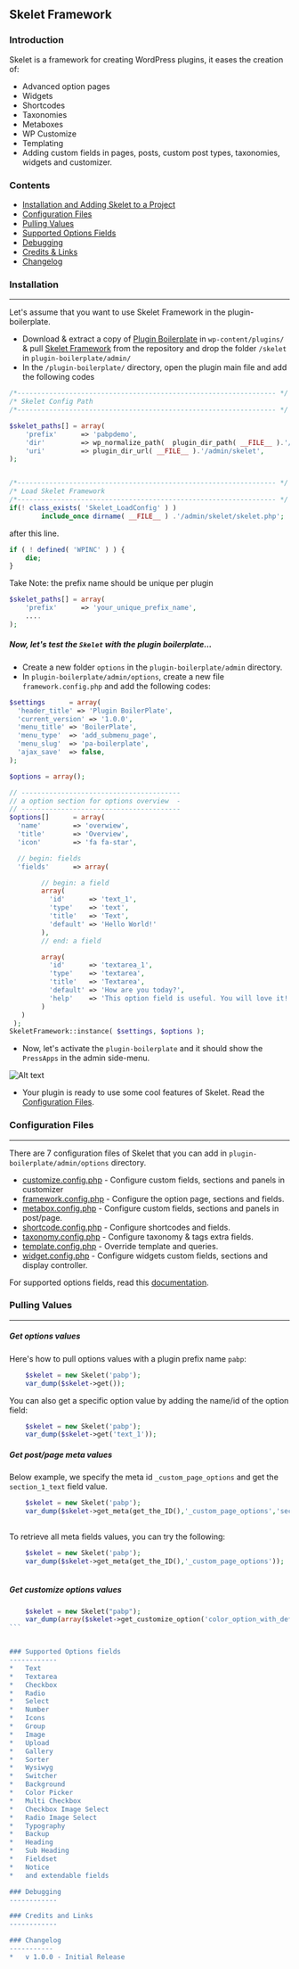 ## Skelet Framework

### Introduction

Skelet is a framework for creating WordPress plugins, it eases the creation of:

* Advanced option pages
* Widgets
* Shortcodes
* Taxonomies
* Metaboxes
* WP Customize
* Templating
* Adding custom fields in pages, posts, custom post types, taxonomies, widgets and customizer.

### Contents

* [Installation and Adding Skelet to a Project](#installation)
* [Configuration Files](#configuration-files)
* [Pulling Values](#pulling-values)
* [Supported Options Fields](#supported-options-fields)
* [Debugging](#debugging)
* [Credits & Links](#credits-and-links)
* [Changelog](#changelog)

### Installation
------------

Let's assume that you want to use Skelet Framework in the plugin-boilerplate.

* Download & extract a copy of [Plugin Boilerplate](http://wppb.me) in `wp-content/plugins/` & pull [Skelet Framework](https://github.com/pressapps/skelet) from the repository and drop the folder `/skelet` in `plugin-boilerplate/admin/`
* In the `/plugin-boilerplate/` directory, open the plugin main file and add the following codes
```PHP
/*----------------------------------------------------------------- */
/* Skelet Config Path
/*----------------------------------------------------------------- */

$skelet_paths[] = array(
	'prefix'	  => 'pabpdemo',
	'dir'		  => wp_normalize_path(  plugin_dir_path( __FILE__ ).'/admin/' ),
	'uri' 		  => plugin_dir_url( __FILE__ ).'/admin/skelet',
);


/*----------------------------------------------------------------- */
/* Load Skelet Framework
/*----------------------------------------------------------------- */
if(! class_exists( 'Skelet_LoadConfig' ) ) 
		include_once dirname( __FILE__ ) .'/admin/skelet/skelet.php';
```

 after this line.
```PHP 
if ( ! defined( 'WPINC' ) ) {
	die;
}
```

Take Note: the prefix name should be unique per plugin
```PHP
$skelet_paths[] = array(
	'prefix'	  => 'your_unique_prefix_name',
	....
);
```
##### Now, let's test the `Skelet` with the plugin boilerplate...
* Create a new folder `options` in the `plugin-boilerplate/admin` directory.
* In `plugin-boilerplate/admin/options`, create a new file `framework.config.php` and add the following codes:
```PHP
$settings      = array(
  'header_title' => 'Plugin BoilerPlate',
  'current_version' => '1.0.0',
  'menu_title' => 'BoilerPlate',
  'menu_type'  => 'add_submenu_page',
  'menu_slug'  => 'pa-boilerplate',
  'ajax_save'  => false,
);

$options = array();

// ----------------------------------------
// a option section for options overview  -
// ----------------------------------------
$options[]      = array(
  'name'        => 'overwiew',
  'title'       => 'Overview',
  'icon'        => 'fa fa-star',

  // begin: fields
  'fields'      => array(

	    // begin: a field
	    array(
	      'id'      => 'text_1',
	      'type'    => 'text',
	      'title'   => 'Text',
	      'default' => 'Hello World!'
	    ),
	    // end: a field

	    array(
	      'id'      => 'textarea_1',
	      'type'    => 'textarea',
	      'title'   => 'Textarea',
	      'default'	=> 'How are you today?',
	      'help'    => 'This option field is useful. You will love it!'
	    )
   )
 );
SkeletFramework::instance( $settings, $options );

```
* Now, let's activate the `plugin-boilerplate` and it should show the `PressApps` in the admin side-menu.

![Alt text](https://raw.githubusercontent.com/pressapps/skelet/doc/doc/images/pressapps-admin-side-menu.png "PressApps Side Menu")

* Your plugin is ready to use some cool features of Skelet. Read the [Configuration Files](#configuration-files).

### Configuration Files
------------
There are 7 configuration files of Skelet that you can add in  `plugin-boilerplate/admin/options` directory.
* [customize.config.php](https://github.com/pressapps/skelet/blob/doc/doc/options/customize.config.php) - Configure custom fields, sections and panels in customizer
* [framework.config.php](https://github.com/pressapps/skelet/blob/doc/doc/options/framework.config.php) - Configure the option page, sections and fields.
* [metabox.config.php](https://github.com/pressapps/skelet/blob/doc/doc/options/metabox.config.php) -  Configure custom fields, sections and panels in post/page.
* [shortcode.config.php](https://github.com/pressapps/skelet/blob/doc/doc/options/shortcode.config.php) -  Configure shortcodes and fields.
* [taxonomy.config.php](https://github.com/pressapps/skelet/blob/doc/doc/options/taxonomy.config.php) - Configure taxonomy & tags extra fields.
* [template.config.php](https://github.com/pressapps/skelet/blob/doc/doc/options/template.config.php) - Override template and queries.
* [widget.config.php](https://github.com/pressapps/skelet/blob/doc/doc/options/widget.config.php) - Configure widgets custom fields, sections and display controller.

For supported options fields, read this [documentation](http://codestarframework.com/documentation/#text).

### Pulling Values
------------
##### Get options values
Here's how to pull options values with a plugin prefix name `pabp`:
```PHP
	$skelet = new Skelet('pabp');
	var_dump($skelet->get());
```
You can also get a specific option value by adding the name/id of the option field:
```PHP
	$skelet = new Skelet('pabp');
	var_dump($skelet->get('text_1'));
```
##### Get post/page meta values
Below example, we specify the meta id `_custom_page_options` and get the `section_1_text` field value.
```PHP
	$skelet = new Skelet('pabp');
	var_dump($skelet->get_meta(get_the_ID(),'_custom_page_options','section_1_text'));
	
```
To retrieve all meta fields values, you can try the following:
```PHP
	$skelet = new Skelet('pabp');
	var_dump($skelet->get_meta(get_the_ID(),'_custom_page_options'));
	
```
##### Get customize options values
````PHP 
	$skelet = new Skelet("pabp");
	var_dump(array($skelet->get_customize_option('color_option_with_default')));
```


### Supported Options fields
------------
*	Text
*	Textarea
*	Checkbox
*	Radio
*	Select
*	Number
*	Icons
*	Group
*	Image
*	Upload
*	Gallery
*	Sorter
*	Wysiwyg
*	Switcher
*	Background
*	Color Picker
*	Multi Checkbox
*	Checkbox Image Select
*	Radio Image Select
*	Typography
*	Backup
*	Heading
*	Sub Heading
*	Fieldset
*	Notice
*	and extendable fields

### Debugging
------------

### Credits and Links
------------

### Changelog
-----------
*	v 1.0.0 - Initial Release


